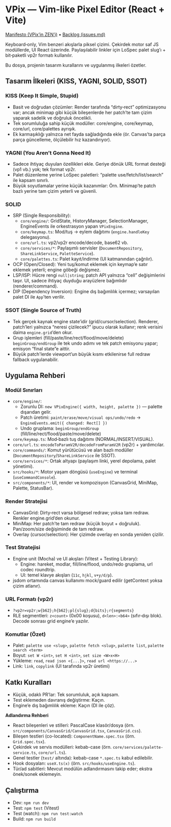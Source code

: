 # VPix — Vim‑like Pixel Editor (React + Vite)

[Manifesto (VPix’in ZEN’i)](MANIFEST.md) • [Backlog (issues.md)](issues.md)

Keyboard‑only, Vim benzeri akışlarla piksel çizimi. Çekirdek motor saf JS modüllerde, UI React üzerinde. Paylaşılabilir linkler için LoSpec palet slug’ı + bit‑paketli vp2r formatı kullanılır.

Bu dosya, projenin tasarım kurallarını ve uygulanmış ilkeleri özetler.

## Tasarım İlkeleri (KISS, YAGNI, SOLID, SSOT)

### KISS (Keep It Simple, Stupid)
- Basit ve doğrudan çözümler: Render tarafında “dirty‑rect” optimizasyonu var; ancak minimap gibi küçük bileşenlerde her patch’te tam çizim yaparak sadelik ve doğruluk öncelikli.
- Tek sorumluluğa sahip küçük modüller: core/engine, core/keymap, core/url, core/palettes ayrışık.
- Ek karmaşıklığı yalnızca net fayda sağladığında ekle (ör. Canvas’ta parça parça güncelleme, ölçülebilir hız kazandırıyor).

### YAGNI (You Aren’t Gonna Need It)
- Sadece ihtiyaç duyulan özellikleri ekle. Geriye dönük URL format desteği (vp1 vb.) yok; tek format vp2r.
- Palet düzenleme yerine LoSpec paletleri: “palette use/fetch/list/search” ile kapsam sınırlı.
- Büyük soyutlamalar yerine küçük kazanımlar: Örn. Minimap’te patch bazlı yerine tam çizim yeterli ve güvenli.

### SOLID
- SRP (Single Responsibility):
  - `core/engine/`: GridState, HistoryManager, SelectionManager, EngineEvents ile orkestrasyon yapan `VPixEngine`.
  - `core/keymap.ts`: Mod/tuş → eylem dağıtımı (`engine.handleKey` delegasyonu).
  - `core/url.ts`: vp2/vp2r encode/decode, base62 vb.
  - `core/services/*`: Paylaşımlı servisler (`DocumentRepository`, `ShareLinkService`, `PaletteService`).
  - `core/palettes.ts`: Palet kayıt/indirme (UI katmanından çağrılır).
- OCP (Open/Closed): Yeni tuş/komut eklemek için keymap’e satır eklemek yeterli; engine göbeği değişmez.
- LSP/ISP: Hücre rengi `null|string`; patch API yalnızca “cell” değişimlerini taşır. UI, sadece ihtiyaç duyduğu arayüzlere bağımlıdır (renderer/command).
- DIP (Dependency Inversion): Engine dış bağımlılık içermez; varsayılan palet DI ile `App`’ten verilir.

### SSOT (Single Source of Truth)
- Tek gerçek kaynak engine state’idir (grid/cursor/selection). Renderer, patch’leri yalnızca “neresi çizilecek?” ipucu olarak kullanır; renk verisini daima `engine.grid`’den okur.
- Grup işlemleri (fill/paste/line/rect/flood/move/delete) `beginGroup/endGroup` ile tek undo adımı ve tek patch emisyonu yapar; emisyon “final state”e aittir.
- Büyük patch'lerde viewport’un büyük kısmı etkilenirse full redraw fallback uygulanabilir.

## Uygulama Rehberi

### Modül Sınırları
- `core/engine/`:
  - Zorunlu DI: `new VPixEngine({ width, height, palette })` — palette dışarıdan gelir.
  - Patch üretimi: `paint/erase/move/visual ops/undo/redo` → `EngineEvents.emit({ changed: Rect[] })`
  - Undo gruplama: `beginGroup/endGroup` (fill/line/rect/flood/paste/move/delete)
- `core/keymap.ts`: Mod‑bazlı tuş dağıtımı (NORMAL/INSERT/VISUAL).
- `core/url.ts`: `encodeToParamV2R/decodeFromParamV2R` (vp2r) + yardımcılar.
- `core/commands/`: Komut yürütücüsü ve alan bazlı modüller (`DocumentRepository`/`ShareLinkService` ile SSOT).
- `core/services/*`: Ortak altyapı (paylaşım linki, yerel depolama, palet yönetimi).
- `src/hooks/*`: Motor yaşam döngüsü (`useEngine`) ve terminal (`useCommandConsole`).
- `src/components/*`: UI, render ve kompozisyon (CanvasGrid, MiniMap, Palette, StatusBar).

### Render Stratejisi
- CanvasGrid: Dirty‑rect varsa bölgesel redraw; yoksa tam redraw. Renkler engine.grid’den okunur.
- MiniMap: Her patch’te tam redraw (küçük boyut + doğruluk). Pan/zoom/size değişiminde de tam redraw.
- Overlay (cursor/selection): Her çizimde overlay en sonda yeniden çizilir.

### Test Stratejisi
- Engine unit (Mocha) ve UI akışları (Vitest + Testing Library):
  - Engine: hareket, modlar, fill/line/flood, undo/redo gruplama, url codec roundtrip.
  - UI: temel klavye akışları (`11c`, `hjkl`, `v+y/d/p`).
- jsdom ortamında canvas kullanımı mock/guard edilir (getContext yoksa çizim atlanır).

### URL Formatı (vp2r)
- `?vp2r=vp2r;w{b62};h{b62};pl{slug};d{bits};r{segments}`
- RLE segmentleri: `z<count>` (0x00 koşusu), `d<len>:<b64>` (sıfır‑dışı blok). Decode sonrası grid engine’e yazılır.

### Komutlar (Özet)
- Palet: `palette use <slug>`, `palette fetch <slug>`, `palette list`, `palette search <term>`
- Boyut: `set W <int>`, `set H <int>`, `set size <W>x<H>`
- Yükleme: `read`, `read json <{...}>`, `read url <https://...>`
- Link: `link`, `copylink` (UI tarafında vp2r üretimi)

## Katkı Kuralları
- Küçük, odaklı PR’lar: Tek sorumluluk, açık kapsam.
- Test eklemeden davranış değiştirme: Kaçın.
- Engine’e dış bağımlılık ekleme: Kaçın (DI ile çöz).

**Adlandırma Rehberi**
- React bileşenleri ve stilleri: PascalCase klasör/dosya (örn. `src/components/CanvasGrid/CanvasGrid.tsx`, `CanvasGrid.css`).
- Bileşen testleri (co-located): `ComponentName.spec.tsx` (örn. `Grid.spec.tsx`).
- Çekirdek ve servis modülleri: kebab-case (örn. `core/services/palette-service.ts`, `core/url.ts`).
- Genel testler (`test/` altında): kebab-case `*.spec.ts` kabul edilebilir.
- Hook dosyaları: `useX.ts(x)` (örn. `src/hooks/useEngine.ts`).
- Tür/ad sabitleri: Mevcut modülün adlandırmasını takip eder; ekstra önek/sonek eklemeyin.

## Çalıştırma
- Dev: `npm run dev`
- Test: `npm test` (Vitest)
- Test (watch): `npm run test:watch`
- Build: `npm run build`
